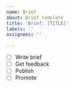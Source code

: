 ```yaml
---
name: Brief
about: Brief template
title: 'Brief: [TITLE]'
labels: ''
assignees: ''

---
```


- [ ] Write brief
- [ ] Get feedback
- [ ] Publish
- [ ] Promote
